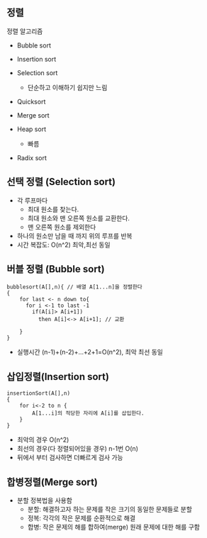 ## 정렬

정렬 알고리즘
- Bubble sort
- Insertion sort
- Selection sort
    - 단순하고 이해하기 쉽지만 느림
   
- Quicksort
- Merge sort
- Heap sort
    - 빠름

- Radix sort

## 선택 정렬 (Selection sort)
- 각 루프마다
    - 최대 원소를 찾는다.
    - 최대 원소와 맨 오른쪽 원소를 교환한다.
    - 맨 오른쪽 원소를 제외한다
- 하나의 원소만 남을 때 까지 위의 루프를 반복
- 시간 복잡도: O(n^2) 최악,최선 동일


## 버블 정렬 (Bubble sort)
~~~
bubblesort(A[],n){ // 배열 A[1...n]을 정렬한다
{
    for last <- n down to{
      for i <-1 to last -1
        if(A[i]> A[i+1])
          then A[i]<-> A[i+1]; // 교환
        
    }
}
~~~
- 실행시간 (n-1)+(n-2)+...+2+1=O(n^2), 최악 최선 동일

## 삽입정렬(Insertion sort)
~~~
insertionSort(A[],n) 
{
    for i<-2 to n {
        A[1...i]의 적당한 자리에 A[i]를 삽입한다.
    }
}

~~~
- 최악의 경우 O(n^2)
- 최선의 경우(다 정렬되어있을 경우) n-1번 O(n)
- 뒤에서 부터 검사하면 더빠르게 검사 가능 

## 합병정렬(Merge sort)
- 분할 정복법을 사용함
    - 분할: 해결하고자 하는 문제를 작은 크기의 동일한 문제들로 분할
    - 정복: 각각의 작은 문제를 순환적으로 해결
    - 합병: 작은 문제의 해를 합하여(merge) 원래 문제에 대한 해를 구함
